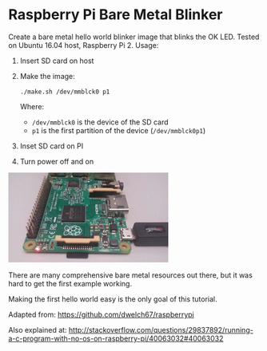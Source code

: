 # Raspberry Pi Bare Metal Blinker

Create a bare metal hello world blinker image that blinks the OK LED. Tested on Ubuntu 16.04 host, Raspberry Pi 2. Usage:

1.  Insert SD card on host

1.  Make the image:

        ./make.sh /dev/mmblck0 p1

    Where:

    - `/dev/mmblck0` is the device of the SD card
    - `p1` is the first partition of the device (`/dev/mmblck0p1`)

1.  Inset SD card on PI

1.  Turn power off and on

![demo.gif](demo.gif)

There are many comprehensive bare metal resources out there, but it was hard to get the first example working.

Making the first hello world easy is the only goal of this tutorial.

Adapted from: <https://github.com/dwelch67/raspberrypi>

Also explained at: <http://stackoverflow.com/questions/29837892/running-a-c-program-with-no-os-on-raspberry-pi/40063032#40063032>

